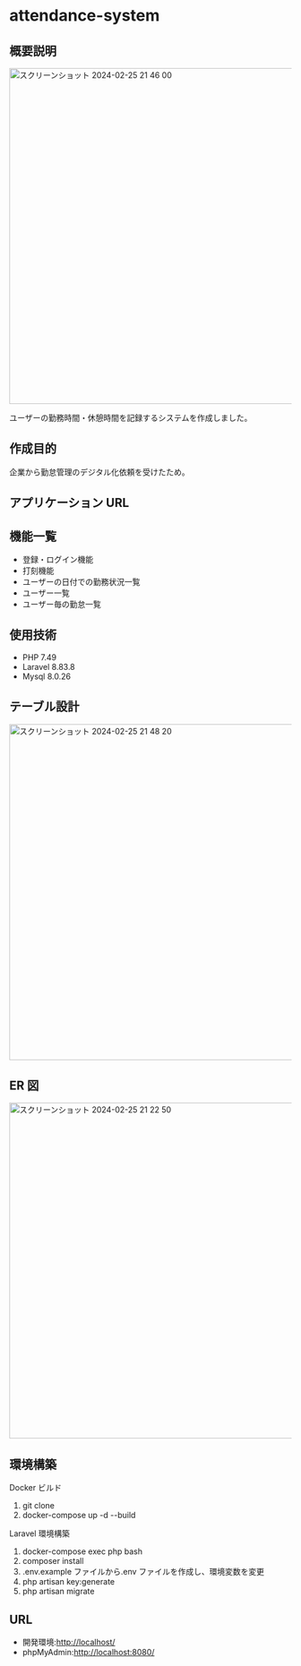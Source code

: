 # attendance-system

## 概要説明

<img width="600" alt="スクリーンショット 2024-02-25 21 46 00" src="https://github.com/hase-taka/attendance-form/assets/148784913/fbd9a89b-70ec-4f0b-8d10-944717835786">

ユーザーの勤務時間・休憩時間を記録するシステムを作成しました。

## 作成目的

企業から勤怠管理のデジタル化依頼を受けたため。

## アプリケーション URL

## 機能一覧

-   登録・ログイン機能
-   打刻機能
-   ユーザーの日付での勤務状況一覧
-   ユーザー一覧
-   ユーザー毎の勤怠一覧

## 使用技術

-   PHP 7.49
-   Laravel 8.83.8
-   Mysql 8.0.26

## テーブル設計

<img width="600" alt="スクリーンショット 2024-02-25 21 48 20" src="https://github.com/hase-taka/attendance-form/assets/148784913/4792489b-668b-4513-8be8-71a6755593f3">

## ER 図

<img width="600" alt="スクリーンショット 2024-02-25 21 22 50" src="https://github.com/hase-taka/attendance-form/assets/148784913/49dd0319-3c33-47fb-ac01-b2068f4491bb">

## 環境構築

Docker ビルド

1. git clone
2. docker-compose up -d --build

Laravel 環境構築

1. docker-compose exec php bash
2. composer install
3. .env.example ファイルから.env ファイルを作成し、環境変数を変更
4. php artisan key:generate
5. php artisan migrate

## URL

-   開発環境:<http://localhost/>
-   phpMyAdmin:<http://localhost:8080/>
